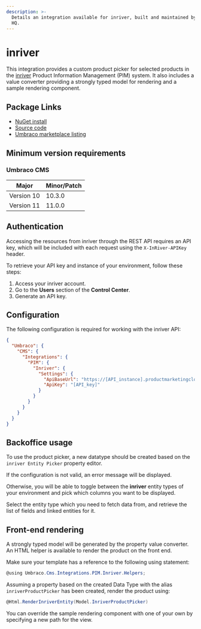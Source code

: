 ```yaml
---
description: >-
  Details an integration available for inriver, built and maintained by Umbraco
  HQ.
---
```


# inriver

This integration provides a custom product picker for selected products in the [inriver](https://www.inriver.com/) Product Information Management (PIM) system. It also includes a value converter providing a strongly typed model for rendering and a sample rendering component.

## Package Links

* [NuGet install](https://www.nuget.org/packages/Umbraco.Cms.Integrations.PIM.Inriver)
* [Source code](https://github.com/umbraco/Umbraco.Cms.Integrations/tree/main/src/Umbraco.Cms.Integrations.PIM.Inriver)
* [Umbraco marketplace listing](https://marketplace.umbraco.com/package/umbraco.cms.integrations.pim.inriver)

## Minimum version requirements

### Umbraco CMS

| Major      | Minor/Patch |
| ---------- | ----------- |
| Version 10 | 10.3.0      |
| Version 11 | 11.0.0      |

## Authentication

Accessing the resources from inriver through the REST API requires an API key, which will be included with each request using the `X-InRiver-APIKey` header.

To retrieve your API key and instance of your environment, follow these steps:

1. Access your inriver account.
2. Go to the **Users** section of the **Control Center**.
3. Generate an API key.

## Configuration

The following configuration is required for working with the inriver API:

```json
{
  "Umbraco": {
    "CMS": {
      "Integrations": {
        "PIM": {
          "Inriver": {
            "Settings": {
              "ApiBaseUrl": "https://[API_instance].productmarketingcloud.com/",
              "ApiKey": "[API_key]"
            }
          }
        }
      }
    }
  }
}
```

## Backoffice usage

To use the product picker, a new datatype should be created based on the `inriver Entity Picker` property editor.

If the configuration is not valid, an error message will be displayed.

Otherwise, you will be able to toggle between the **inriver** entity types of your environment and pick which columns you want to be displayed.

Select the entity type which you need to fetch data from, and retrieve the list of fields and linked entities for it.

## Front-end rendering

A strongly typed model will be generated by the property value converter. An HTML helper is available to render the product on the front end.

Make sure your template has a reference to the following using statement:

```csharp
@using Umbraco.Cms.Integrations.PIM.Inriver.Helpers;
```

Assuming a property based on the created Data Type with the alias `inriverProductPicker` has been created, render the product using:

```csharp
@Html.RenderInriverEntity(Model.InriverProductPicker)
```

You can override the sample rendering component with one of your own by specifying a new path for the view.
